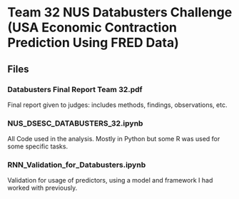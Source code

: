 # Team 32 NUS Databusters Challenge (USA Economic Contraction Prediction Using FRED Data)
## Files
### Databusters Final Report Team 32.pdf
Final report given to judges: includes methods, findings, observations, etc.
### NUS_DSESC_DATABUSTERS_32.ipynb
All Code used in the analysis. Mostly in Python but some R was used for some specific tasks.
### RNN_Validation_for_Databusters.ipynb
Validation for usage of predictors, using a model and framework I had worked with previously.  
